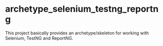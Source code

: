 archetype_selenium_testng_reportng
==================================

This project basically provides an archetype/skeleton for working with Selenium, TestNG and ReportNG.
